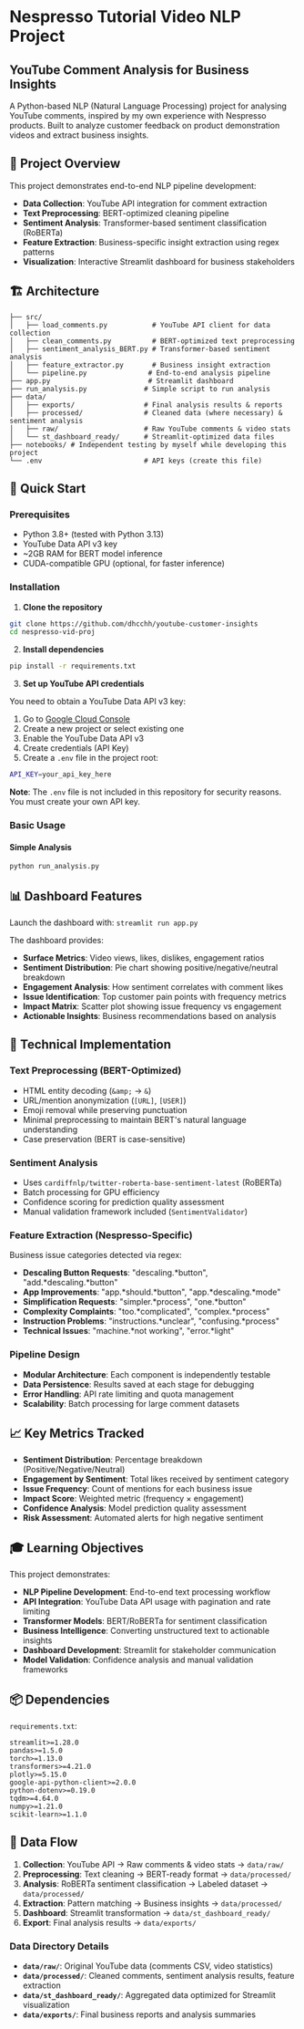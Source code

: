 # Nespresso Tutorial Video NLP Project

## YouTube Comment Analysis for Business Insights

A Python-based NLP (Natural Language Processing) project for analysing YouTube comments, inspired by my own experience with Nespresso products. Built to analyze customer feedback on product demonstration videos and extract business insights.

## 🎯 Project Overview

This project demonstrates end-to-end NLP pipeline development:
- **Data Collection**: YouTube API integration for comment extraction
- **Text Preprocessing**: BERT-optimized cleaning pipeline
- **Sentiment Analysis**: Transformer-based sentiment classification (RoBERTa)
- **Feature Extraction**: Business-specific insight extraction using regex patterns
- **Visualization**: Interactive Streamlit dashboard for business stakeholders

## 🏗️ Architecture

```
├── src/
│   ├── load_comments.py           # YouTube API client for data collection
│   ├── clean_comments.py          # BERT-optimized text preprocessing
│   ├── sentiment_analysis_BERT.py # Transformer-based sentiment analysis
│   ├── feature_extractor.py       # Business insight extraction
│   └── pipeline.py               # End-to-end analysis pipeline
├── app.py                        # Streamlit dashboard
├── run_analysis.py              # Simple script to run analysis
├── data/
│   ├── exports/                 # Final analysis results & reports
│   ├── processed/               # Cleaned data (where necessary) & sentiment analysis
│   ├── raw/                     # Raw YouTube comments & video stats
│   └── st_dashboard_ready/      # Streamlit-optimized data files
├── notebooks/ # Independent testing by myself while developing this project
└── .env                         # API keys (create this file)
```

## 🚀 Quick Start

### Prerequisites

- Python 3.8+ (tested with Python 3.13)
- YouTube Data API v3 key
- ~2GB RAM for BERT model inference
- CUDA-compatible GPU (optional, for faster inference)

### Installation

1. **Clone the repository**
```bash
git clone https://github.com/dhcchh/youtube-customer-insights
cd nespresso-vid-proj
```

2. **Install dependencies**
```bash
pip install -r requirements.txt
```

3. **Set up YouTube API credentials**

You need to obtain a YouTube Data API v3 key:

1. Go to [Google Cloud Console](https://console.cloud.google.com/)
2. Create a new project or select existing one
3. Enable the YouTube Data API v3
4. Create credentials (API Key)
5. Create a `.env` file in the project root:

```bash
API_KEY=your_api_key_here
```

**Note**: The `.env` file is not included in this repository for security reasons. You must create your own API key.

### Basic Usage

#### Simple Analysis
```bash
python run_analysis.py
```
## 📊 Dashboard Features

Launch the dashboard with: `streamlit run app.py`

The dashboard provides:
- **Surface Metrics**: Video views, likes, dislikes, engagement ratios
- **Sentiment Distribution**: Pie chart showing positive/negative/neutral breakdown
- **Engagement Analysis**: How sentiment correlates with comment likes
- **Issue Identification**: Top customer pain points with frequency metrics
- **Impact Matrix**: Scatter plot showing issue frequency vs engagement
- **Actionable Insights**: Business recommendations based on analysis

## 🔧 Technical Implementation

### Text Preprocessing (BERT-Optimized)
- HTML entity decoding (`&amp;` → `&`)
- URL/mention anonymization (`[URL]`, `[USER]`)
- Emoji removal while preserving punctuation
- Minimal preprocessing to maintain BERT's natural language understanding
- Case preservation (BERT is case-sensitive)

### Sentiment Analysis
- Uses `cardiffnlp/twitter-roberta-base-sentiment-latest` (RoBERTa)
- Batch processing for GPU efficiency
- Confidence scoring for prediction quality assessment
- Manual validation framework included (`SentimentValidator`)

### Feature Extraction (Nespresso-Specific)
Business issue categories detected via regex:
- **Descaling Button Requests**: "descaling.*button", "add.*descaling.*button"
- **App Improvements**: "app.*should.*button", "app.*descaling.*mode"
- **Simplification Requests**: "simpler.*process", "one.*button"
- **Complexity Complaints**: "too.*complicated", "complex.*process"
- **Instruction Problems**: "instructions.*unclear", "confusing.*process"
- **Technical Issues**: "machine.*not working", "error.*light"

### Pipeline Design
- **Modular Architecture**: Each component is independently testable
- **Data Persistence**: Results saved at each stage for debugging
- **Error Handling**: API rate limiting and quota management
- **Scalability**: Batch processing for large comment datasets

## 📈 Key Metrics Tracked

- **Sentiment Distribution**: Percentage breakdown (Positive/Negative/Neutral)
- **Engagement by Sentiment**: Total likes received by sentiment category  
- **Issue Frequency**: Count of mentions for each business issue
- **Impact Score**: Weighted metric (frequency × engagement)
- **Confidence Analysis**: Model prediction quality assessment
- **Risk Assessment**: Automated alerts for high negative sentiment

## 🎓 Learning Objectives

This project demonstrates:
- **NLP Pipeline Development**: End-to-end text processing workflow
- **API Integration**: YouTube Data API usage with pagination and rate limiting
- **Transformer Models**: BERT/RoBERTa for sentiment classification
- **Business Intelligence**: Converting unstructured text to actionable insights
- **Dashboard Development**: Streamlit for stakeholder communication
- **Model Validation**: Confidence analysis and manual validation frameworks

## 📦 Dependencies

`requirements.txt`:
```
streamlit>=1.28.0
pandas>=1.5.0
torch>=1.13.0
transformers>=4.21.0
plotly>=5.15.0
google-api-python-client>=2.0.0
python-dotenv>=0.19.0
tqdm>=4.64.0
numpy>=1.21.0
scikit-learn>=1.1.0
```

## 🔄 Data Flow

1. **Collection**: YouTube API → Raw comments & video stats → `data/raw/`
2. **Preprocessing**: Text cleaning → BERT-ready format → `data/processed/`
3. **Analysis**: RoBERTa sentiment classification → Labeled dataset → `data/processed/`
4. **Extraction**: Pattern matching → Business insights → `data/processed/`
5. **Dashboard**: Streamlit transformation → `data/st_dashboard_ready/`
6. **Export**: Final analysis results → `data/exports/`

### Data Directory Details
- **`data/raw/`**: Original YouTube data (comments CSV, video statistics)
- **`data/processed/`**: Cleaned comments, sentiment analysis results, feature extraction
- **`data/st_dashboard_ready/`**: Aggregated data optimized for Streamlit visualization
- **`data/exports/`**: Final business reports and analysis summaries
